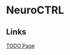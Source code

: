 <link rel="icon" href="http://icons.iconarchive.com/icons/papirus-team/papirus-apps/512/python-icon.png">

# NeuroCTRL
## Links
[TODO Page](https://sfz-eningen.github.io/NeuroCTRL/TODO)
